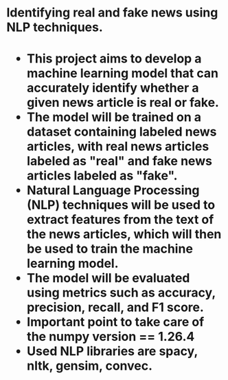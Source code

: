 <h1>Identifying real and fake news using NLP techniques.<h1>

- This project aims to develop a machine learning model that can accurately identify whether a given news article is real or fake.
- The model will be trained on a dataset containing labeled news articles, with real news articles labeled as "real" and fake news articles labeled as "fake".
- Natural Language Processing (NLP) techniques will be used to extract features from the text of the news articles, which will then be used to train the machine learning model.
- The model will be evaluated using metrics such as accuracy, precision, recall, and F1 score.
- Important point to take care of the numpy version == 1.26.4
- Used NLP libraries are spacy, nltk, gensim, convec.

